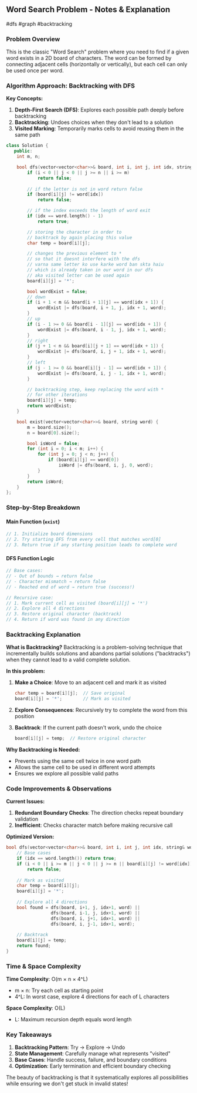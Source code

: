 ## Word Search Problem - Notes & Explanation
#dfs #graph #backtracking
### Problem Overview

This is the classic "Word Search" problem where you need to find if a given word exists in a 2D board of characters. The word can be formed by connecting adjacent cells (horizontally or vertically), but each cell can only be used once per word.

### Algorithm Approach: Backtracking with DFS

**Key Concepts:**

1. **Depth-First Search (DFS)**: Explores each possible path deeply before backtracking
2. **Backtracking**: Undoes choices when they don't lead to a solution
3. **Visited Marking**: Temporarily marks cells to avoid reusing them in the same path

```cpp
class Solution {
   public:
    int m, n;

    bool dfs(vector<vector<char>>& board, int i, int j, int idx, string word) {
        if (i < 0 || j < 0 || j >= n || i >= m)
            return false;
        
        // if the letter is not in word return false
        if (board[i][j] != word[idx])
            return false;

        // if the index exceeds the length of word exit
        if (idx == word.length() - 1)
            return true;

        // storing the character in order to
        // backtrack by again placing this value
        char temp = board[i][j];

        // changes the previous element to *
        // so that it doesnt interfere with the dfs
        // varna same letter ko use karke word ban skta haiu
        // which is already taken in our word in our dfs
        // aka visited letter can be used again
        board[i][j] = '*';

        bool wordExist = false;
        // down
        if (i + 1 < m && board[i + 1][j] == word[idx + 1]) {
            wordExist |= dfs(board, i + 1, j, idx + 1, word);
        }
        // up
        if (i - 1 >= 0 && board[i - 1][j] == word[idx + 1]) {
            wordExist |= dfs(board, i - 1, j, idx + 1, word);
        }
        // right
        if (j + 1 < n && board[i][j + 1] == word[idx + 1]) {
            wordExist |= dfs(board, i, j + 1, idx + 1, word);
        }
        // left
        if (j - 1 >= 0 && board[i][j - 1] == word[idx + 1]) {
            wordExist |= dfs(board, i, j - 1, idx + 1, word);
        }

        // backtracking step, keep replacing the word with *
        // for other iterations
        board[i][j] = temp;
        return wordExist;
    }

    bool exist(vector<vector<char>>& board, string word) {
        m = board.size();
        n = board[0].size();

        bool isWord = false;
        for (int i = 0; i < m; i++) {
            for (int j = 0; j < n; j++) {
                if (board[i][j] == word[0])
                    isWord |= dfs(board, i, j, 0, word);
            }
        }
        return isWord;
    }
};
```

### Step-by-Step Breakdown

#### Main Function (`exist`)

```cpp
// 1. Initialize board dimensions
// 2. Try starting DFS from every cell that matches word[0]
// 3. Return true if any starting position leads to complete word
```

#### DFS Function Logic

```cpp
// Base cases:
// - Out of bounds → return false
// - Character mismatch → return false  
// - Reached end of word → return true (success!)

// Recursive case:
// 1. Mark current cell as visited (board[i][j] = '*')
// 2. Explore all 4 directions
// 3. Restore original character (backtrack)
// 4. Return if word was found in any direction
```

### Backtracking Explanation

**What is Backtracking?** Backtracking is a problem-solving technique that incrementally builds solutions and abandons partial solutions ("backtracks") when they cannot lead to a valid complete solution.

**In this problem:**

1. **Make a Choice**: Move to an adjacent cell and mark it as visited
    
    ```cpp
    char temp = board[i][j];  // Save original
    board[i][j] = '*';        // Mark as visited
    ```
    
2. **Explore Consequences**: Recursively try to complete the word from this position
    
3. **Backtrack**: If the current path doesn't work, undo the choice
    
    ```cpp
    board[i][j] = temp;  // Restore original character
    ```
    

**Why Backtracking is Needed:**

- Prevents using the same cell twice in one word path
- Allows the same cell to be used in different word attempts
- Ensures we explore all possible valid paths

### Code Improvements & Observations

**Current Issues:**

1. **Redundant Boundary Checks**: The direction checks repeat boundary validation
2. **Inefficient**: Checks character match before making recursive call

**Optimized Version:**

```cpp
bool dfs(vector<vector<char>>& board, int i, int j, int idx, string& word) {
    // Base cases
    if (idx == word.length()) return true;
    if (i < 0 || i >= m || j < 0 || j >= n || board[i][j] != word[idx])
        return false;
    
    // Mark as visited
    char temp = board[i][j];
    board[i][j] = '*';
    
    // Explore all 4 directions
    bool found = dfs(board, i+1, j, idx+1, word) ||
                 dfs(board, i-1, j, idx+1, word) ||
                 dfs(board, i, j+1, idx+1, word) ||
                 dfs(board, i, j-1, idx+1, word);
    
    // Backtrack
    board[i][j] = temp;
    return found;
}
```

### Time & Space Complexity

**Time Complexity**: O(m × n × 4^L)

- m × n: Try each cell as starting point
- 4^L: In worst case, explore 4 directions for each of L characters

**Space Complexity**: O(L)

- L: Maximum recursion depth equals word length

### Key Takeaways

1. **Backtracking Pattern**: Try → Explore → Undo
2. **State Management**: Carefully manage what represents "visited"
3. **Base Cases**: Handle success, failure, and boundary conditions
4. **Optimization**: Early termination and efficient boundary checking

The beauty of backtracking is that it systematically explores all possibilities while ensuring we don't get stuck in invalid states!